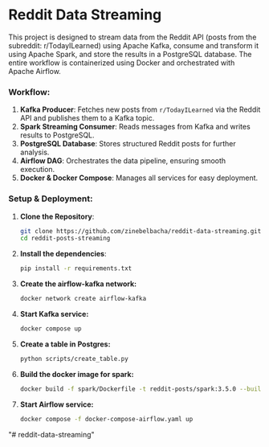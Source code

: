 # Reddit Data Streaming


This project is designed to stream data from the Reddit API (posts from the subreddit: r/TodayILearned) using Apache Kafka, consume and transform it using Apache Spark, and store the results in a PostgreSQL database. The entire workflow is containerized using Docker and orchestrated with Apache Airflow.

### Workflow:
1. **Kafka Producer**: Fetches new posts from `r/TodayILearned` via the Reddit API and publishes them to a Kafka topic.
2. **Spark Streaming Consumer**: Reads messages from Kafka and writes results to PostgreSQL.
3. **PostgreSQL Database**: Stores structured Reddit posts for further analysis.
4. **Airflow DAG**: Orchestrates the data pipeline, ensuring smooth execution.
5. **Docker & Docker Compose**: Manages all services for easy deployment.

### Setup & Deployment:
1. **Clone the Repository**:
   ```bash
   git clone https://github.com/zinebelbacha/reddit-data-streaming.git
   cd reddit-posts-streaming

2. **Install the dependencies**:
   ```bash
   pip install -r requirements.txt

3. **Create the airflow-kafka network:**
   ```bash
   docker network create airflow-kafka

4. **Start Kafka service:**
   ```bash
   docker compose up

5. **Create a table in Postgres:**
   ```bash
   python scripts/create_table.py

6. **Build the docker image for spark:**
   ```bash
   docker build -f spark/Dockerfile -t reddit-posts/spark:3.5.0 --build-arg POSTGRES_PASSWORD=$POSTGRES_PASSWORD  .


3. **Start Airflow service:**
   ```bash
   docker compose -f docker-compose-airflow.yaml up
"# reddit-data-streaming" 
